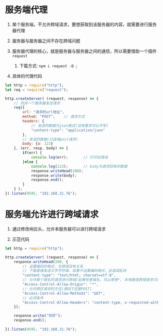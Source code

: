 # 服务端代理

1. 某个服务端，不允许跨域请求，要想获取到该服务器的内容，就需要进行服务器代理

2. 服务器与服务器之间不存在跨域问题

3. 服务器代理的核心，就是服务器与服务器之间的通信，所以需要借助一个插件`request`
   1) 下载方式: `npm i request -D `;

4. 具体的代理代码
```js
let http = require("http");
let req = require("request");

http.createServer( (request, response) => {
    // 向另一个服务器发送请求
    req({
        url: "请求的url地址",
        method: "POST",    // 请求方式
        headers: {
            // 发送的数据为json格式(没有要求可以不写)
            "content-type": "application/json"
        },
        // 发送的数据(只适用post请求)
        body: {a: 123}
    }, (err, resp, body) => {
        if(err) {
            console.log(err);       // 打印出错误
        }else {
            console.log(123);       // body为请求回来的数据
            response.writeHead(200);
            response.write(body);
            response.end();
        }
    } );
}).listen(9595, "192.168.31.76");
```






# 服务端允许进行跨域请求

1. 通过修改响应头，允许本服务器可以进行跨域请求

2. 示范代码
```js
let http = require("http");

http.createServer( (request, response) => {
    response.writeHead(200, {
        // 设置编码的格式，与跨域没有关系
        // 下面直接发送汉字字符串，如果不设置编码格式，会造成乱码
        "content-type": "text/html; charset=utf-8",
        // 允许那个域名的请求进行跨域(如果任意域名，可以使用*, 本地路径跨域请求只能用*)
        "Access-Control-Allow-Origin": "*",
        // 允许跨区请求的方式(是GET还是POST)
        "Access-Control-Allow-Methods": "GET",
        // 必须条件
        "Access-Control-Allow-Headers": "content-type, x-requested-with",
    });

    response.write("你好");
    response.end();
    
}).listen(9595, "192.168.31.76");
```